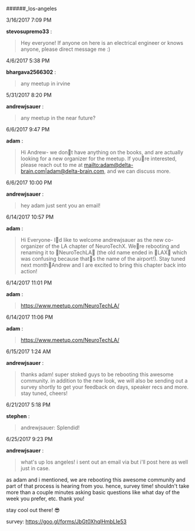 ######_los-angeles

3/16/2017 7:09 PM

 **stevosupremo33** :

 >Hey everyone! If anyone on here is an electrical engineer or knows anyone, please direct message me :)

4/6/2017 5:38 PM

 **bhargava2566302** :

 >any meetup in irvine

5/31/2017 8:20 PM

 **andrewjsauer** :

 ><!here|@here> any meetup in the near future?

6/6/2017 9:47 PM

 **adam** :

 >Hi Andrew- we dont have anything on the books, and are actually looking for a new organizer for the meetup. If youre interested, please reach out to me at <mailto:adam@delta-brain.com|adam@delta-brain.com>, and we can discuss more.

6/6/2017 10:00 PM

 **andrewjsauer** :

 >hey adam just sent you an email!

6/14/2017 10:57 PM

 **adam** :

 >Hi Everyone- Id like to welcome andrewjsauer as the new co-organizer of the LA chapter of NeuroTechX. Were rebooting and renaming it to NeuroTechLA (the old name ended in LAX which was confusing because thats the name of the airport!). Stay tuned next monthAndrew and I are excited to bring this chapter back into action!

6/14/2017 11:01 PM

 **adam** :

 ><https://www.meetup.com/NeuroTechLA/>

6/14/2017 11:06 PM

 **adam** :

 ><https://www.meetup.com/NeuroTechLA/>

6/15/2017 1:24 AM

 **andrewjsauer** :

 >thanks adam! super stoked guys to be rebooting this awesome community. in addition to the new look, we will also be sending out a survey shortly to get your feedback on days, speaker recs and more. stay tuned, cheers!

6/21/2017 5:18 PM

 **stephen** :

 >andrewjsauer: Splendid!

6/25/2017 9:23 PM

 **andrewjsauer** :

 ><!channel> what's up los angeles! i sent out an email via <http://meetUp.com|meetUp.com> but i'll post here as well just in case. 

> 


> 
as adam and i mentioned, we are rebooting this awesome community and part of that process is hearing from you. hence, survey time! shouldn't take more than a couple minutes asking basic questions like what day of the week you prefer, etc. thank you!

> 


> 
stay cool out there! :sunglasses:

> 


> 
survey: <https://goo.gl/forms/JbGt0XhqlHmbLIe53>

